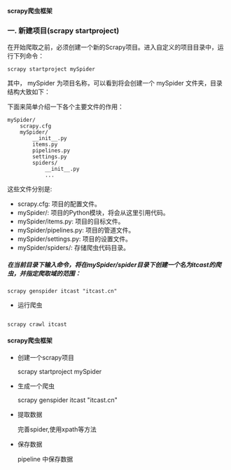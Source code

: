 #### scrapy爬虫框架

### 一. 新建项目(scrapy startproject)

在开始爬取之前，必须创建一个新的Scrapy项目。进入自定义的项目目录中，运行下列命令：

```
scrapy startproject mySpider
```

其中， mySpider 为项目名称，可以看到将会创建一个 mySpider 文件夹，目录结构大致如下：

下面来简单介绍一下各个主要文件的作用：

```
mySpider/
    scrapy.cfg
    mySpider/
        __init__.py
        items.py
        pipelines.py
        settings.py
        spiders/
            __init__.py
            ...
```

这些文件分别是:

- scrapy.cfg: 项目的配置文件。
- mySpider/: 项目的Python模块，将会从这里引用代码。
- mySpider/items.py: 项目的目标文件。
- mySpider/pipelines.py: 项目的管道文件。
- mySpider/settings.py: 项目的设置文件。
- mySpider/spiders/: 存储爬虫代码目录。

##### 在当前目录下输入命令，将在mySpider/spider目录下创建一个名为itcast的爬虫，并指定爬取域的范围：

```
scrapy genspider itcast "itcast.cn"
```

- 运行爬虫

```

scrapy crawl itcast
```

#### scrapy爬虫框架

- 创建一个scrapy项目

  scrapy     startproject  mySpider

- 生成一个爬虫

  scrapy   genspider   itcast   "itcast.cn"

- 提取数据

  完善spider,使用xpath等方法

- 保存数据

  pipeline 中保存数据

  